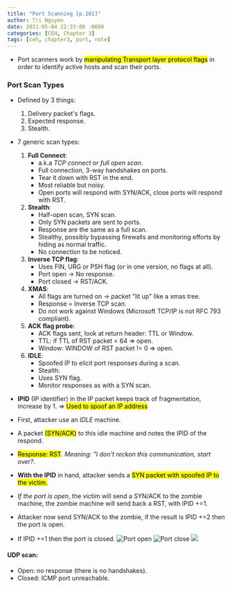 ```yaml
---
title: "Port Scanning [p.101]"
author: Tri Nguyen
date: 2021-05-04 22:33:00 -0600
categories: [CEH, Chapter 3]
tags: [ceh, chapter3, port, note]
---
```


- Port scanners work by <mark>manipulating Transport layer protocol flags</mark> in order to identify active hosts and scan their ports.
### Port Scan Types
- Defined by 3 things: 
  1) Delivery packet's flags.
  2) Expected response.
  3) Stealth.
- 7 generic scan types:
  1. <b>Full Connect</b>: 
     - a.k.a <i>TCP connect</i> or <i>full open scan</i>.
     - Full connection, 3-way handshakes on ports.
     - Tear it down with RST in the end.
     - Most reliable but noisy.
     - Open ports will respond with SYN/ACK, close ports will respond with RST.
   2.  <b>Stealth</b>:
	     - Half-open scan, SYN scan.
	     - Only SYN packets are sent to ports.
	     - Response are the same as a full scan.
	     - Stealthy, possibly bypassing firewalls and monitoring efforts by hiding as normal traffic.
	     - No connection to be noticed.
  2. <b>Inverse TCP flag</b>:
		- Uses FIN, URG or PSH flag (or in one version, no flags at all).
		- Port open -> No response.
		- Port closed -> RST/ACK.
  3. <b>XMAS</b>:
	  - All flags are turned on -> packet "lit up" like a xmas tree.
	  - Response = Inverse TCP scan.
	  - Do not work against Windows (Microsoft TCP/IP is not RFC 793 compliant).
  4. <b>ACK flag probe</b>:
	  - ACK flags sent, look at return header: TTL or Window.
	  - TTL: if TTL of RST packet < 64 => open.
	  - Window: WINDOW of RST packet != 0 => open.
  5. <b>IDLE</b>:
	  - Spoofed IP to elicit port responses during a scan.
	  - Stealth.
	  - Uses SYN flag.
	  - Monitor responses as with a SYN scan.

- <b>IPID</b> (IP identifier) in the IP packet keeps track of fragmentation, increase by 1. => <mark>Used to spoof an IP address</mark>
- First, attacker use an <i>IDLE</i> machine.
- A packet <mark>(SYN/ACK)</mark> to this idle machine and notes the IPID of the respond.
- <mark>Response: RST</mark>. <i>Meaning: "I don't reckon this communication, start over?</i>.
- <b>With the IPID</b> in hand, attacker sends a <mark>SYN packet with spoofed IP to the victim.</mark>
- <i>If the port is open</i>, the victim will send a SYN/ACK to the zombie machine, the zombie machine will send back a RST, with IPID +=1.
- Attacker now send SYN/ACK to the zombie, if the result is IPID +=2 then the port is open.
- If IPID +=1 then the port is closed.
![Port open](https://i.imgur.com/49TihzT.png)
![Port close](https://i.imgur.com/s45qsL8.png)
![](https://i.imgur.com/qImsU1X.png)
#### UDP scan:
- Open: no response (there is no handshakes).
- Closed: ICMP port unreachable.
